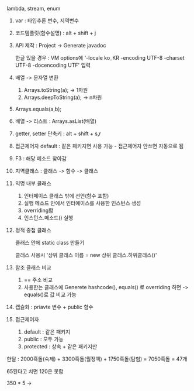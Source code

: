 lambda, stream, enum

1. var : 타입추론 변수, 지역변수

2. 코드템플릿(함수설명) : alt + shift + j 

3. API 제작 : Project -> Generate javadoc

   한글 있을 경우 : VM options에 '-locale ko_KR -encoding UTF-8 -charset UTF-8 -docencoding UTF' 입력

4. 배열 -> 문자열 변환 
   1. Arrays.toString(a); -> 1차원
   2. Arrays.deepToString(a); -> n차원

5. Arrays.equals(a,b);
6. 배열 -> 리스트 : Arrays.asList(배열) 
7. getter, setter 단축키 : alt + shift + s,r

8. 접근제어자 default : 같은 패키지면 사용 가능 - 접근제어자 안쓰면 자동으로 됨
9. F3 : 해당 메소드 찾아감
10. 지역클래스 : 클래스 -> 함수 -> 클래스
11. 익명 내부 클래스 
    1. 인터페이스 클래스 밖에 선언(함수 포함)
    2. 실행 메소드 안에서 인터에이스를 사용한 인스턴스 생성
    3. overriding함
    4. 인스턴스.메소드() 실행

12. 정적 중첩 클래스

    클래스  안에 static class 만들기

    클래스 사용시 '상위 클래스 이름 = new 상위 클래스.하위클래스()'

13. 참조 클래스 비교
    1. == 주소 비교
    2. 사용한는 클래스에 Generete hashcode(), equals() 로 overriding 하면 ->  equals()로 값 비교 가능
14. 캡슐화 : priavte 변수 + public 함수
15. 접근제어자 
    1. default : 같은 패키지
    2. public : 모두 가능
    3. protected : 상속 + 같은 패키지만













한달 : 2000흑돌(숙제) + 3300흑돌(월정액) + 1750흑돌(탐험) = 7050흑돌 = 47개 

65된다고 치면 120은 못함

350 * 5 -> 